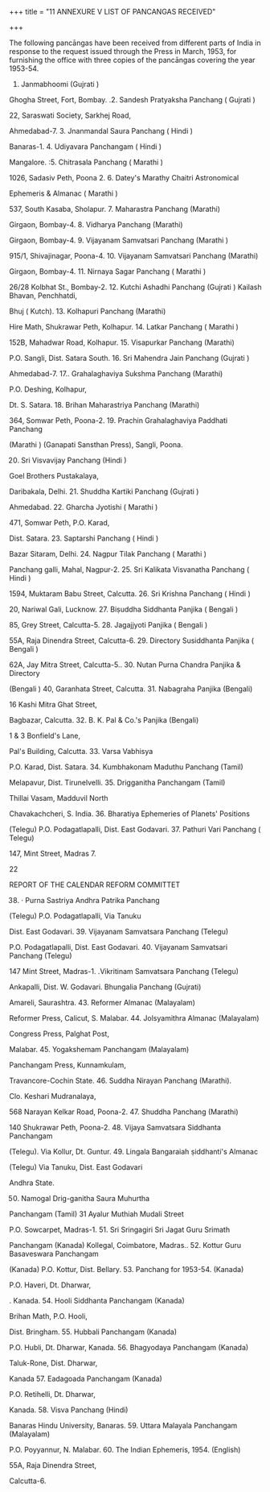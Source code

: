 +++
title = "11 ANNEXURE V LIST OF PANCANGAS RECEIVED"

+++

The following pancāngas have been received from different parts of India in response to the request issued through the Press in March, 1953, for furnishing the office with three copies of the pancāngas covering the year 1953-54. 

1. Janmabhoomi (Gujrati ) 

Ghogha Street, Fort, Bombay. .2. Sandesh Pratyaksha Panchang ( Gujrati ) 

22, Saraswati Society, Sarkhej Road, 

Ahmedabad-7. 3. Jnanmandal Saura Panchang ( Hindi ) 

Banaras-1. 4. Udiyavara Panchangam ( Hindi ) 

Mangalore. :5. Chitrasala Panchang ( Marathi ) 

1026, Sadasiv Peth, Poona 2. 6. Datey's Marathy Chaitri Astronomical 

Ephemeris & Almanac ( Marathi ) 

537, South Kasaba, Sholapur. 7. Maharastra Panchang (Marathi) 

Girgaon, Bombay-4. 8. Vidharya Panchang (Marathi) 

Girgaon, Bombay-4. 9. Vijayanam Samvatsari Panchang (Marathi ) 

915/1, Shivajinagar, Poona-4. 10. Vijayanam Samvatsari Panchang (Marathi) 

Girgaon, Bombay-4. 11. Nirnaya Sagar Panchang ( Marathi ) 

26/28 Kolbhat St., Bombay-2. 12. Kutchi Ashadhi Panchang (Gujrati ) Kailash Bhavan, Penchhatdi, 

Bhuj ( Kutch). 13. Kolhapuri Panchang (Marathi) 

Hire Math, Shukrawar Peth, Kolhapur. 14. Latkar Panchang ( Marathi ) 

152B, Mahadwar Road, Kolhapur. 15. Visapurkar Panchang (Marathi) 

P.O. Sangli, Dist. Satara South. 16. Sri Mahendra Jain Panchang (Gujrati ) 

Ahmedabad-7. 17.. Grahalaghaviya Sukshma Panchang (Marathi) 

P.O. Deshing, Kolhapur, 

Dt. S. Satara. 18. Brihan Maharastriya Panchang (Marathi) 

364, Somwar Peth, Poona-2. 19. Prachin Grahalaghaviya Paddhati Panchang 

(Marathi ) (Ganapati Sansthan Press), Sangli, Poona. 

20. Sri Visvavijay Panchang (Hindi ) 

Goel Brothers Pustakalaya, 

Daribakala, Delhi. 21. Shuddha Kartiki Panchang (Gujrati ) 

Ahmedabad. 22. Gharcha Jyotishi ( Marathi ) 

471, Somwar Peth, P.O. Karad, 

Dist. Satara. 23. Saptarshi Panchang ( Hindi ) 

Bazar Sitaram, Delhi. 24. Nagpur Tilak Panchang ( Marathi ) 

Panchang galli, Mahal, Nagpur-2. 25. Sri Kalikata Visvanatha Panchang ( Hindi ) 

1594, Muktaram Babu Street, Calcutta. 26. Sri Krishna Panchang ( Hindi ) 

20, Nariwal Gali, Lucknow. 27. Biṣuddha Siddhanta Panjika ( Bengali ) 

85, Grey Street, Calcutta-5. 28. Jagajjyoti Panjika ( Bengali ) 

55A, Raja Dinendra Street, Calcutta-6. 29. Directory Susiddhanta Panjika ( Bengali ) 

62A, Jay Mitra Street, Calcutta-5.. 30. Nutan Purna Chandra Panjika & Directory 

(Bengali ) 40, Garanhata Street, Calcutta. 31. Nabagraha Panjika (Bengali) 

16 Kashi Mitra Ghat Street, 

Bagbazar, Calcutta. 32. B. K. Pal & Co.'s Panjika (Bengali) 

1 & 3 Bonfield's Lane, 

Pal's Building, Calcutta. 33. Varsa Vabhisya 

P.O. Karad, Dist. Satara. 34. Kumbhakonam Maduthu Panchang (Tamil) 

Melapavur, Dist. Tirunelvelli. 35. Drigganitha Panchangam (Tamil) 

Thillai Vasam, Madduvil North 

Chavakachcheri, S. India. 36. Bharatiya Ephemeries of Planets' Positions 

(Telegu) P.O. Podagatlapalli, Dist. East Godavari. 37. Pathuri Vari Panchang ( Telegu) 

147, Mint Street, Madras 7. 

22 

REPORT OF THE CALENDAR REFORM COMMITTET 

38. · Purna Sastriya Andhra Patrika Panchang 

(Telegu) P.O. Podagatlapalli, Via Tanuku 

Dist. East Godavari. 39. Vijayanam Samvatsara Panchang (Telegu) 

P.O. Podagatlapalli, Dist. East Godavari. 40. Vijayanam Samvatsari Panchang (Telegu) 

147 Mint Street, Madras-1. .Vikritinam Samvatsara Panchang (Telegu) 

Ankapalli, Dist. W. Godavari. Bhungalia Panchang (Gujrati) 

Amareli, Saurashtra. 43. Reformer Almanac (Malayalam) 

Reformer Press, Calicut, S. Malabar. 44. Jolsyamithra Almanac (Malayalam) 

Congress Press, Palghat Post, 

Malabar. 45. Yogakshemam Panchangam (Malayalam) 

Panchangam Press, Kunnamkulam, 

Travancore-Cochin State. 46. Suddha Nirayan Panchang (Marathi). 

Clo. Keshari Mudranalaya, 

568 Narayan Kelkar Road, Poona-2. 47. Shuddha Panchang (Marathi) 

140 Shukrawar Peth, Poona-2. 48. Vijaya Samvatsara Siddhanta Panchangam 

(Telegu). Via Kollur, Dt. Guntur. 49. Lingala Bangaraiah ṣiddhanti's Almanac 

(Telegu) Via Tanuku, Dist. East Godavari 

Andhra State. 

50. Namogal Drig-ganitha Saura Muhurtha 

Panchangam (Tamil) 31 Ayalur Muthiah Mudali Street 

P.O. Sowcarpet, Madras-1. 51. Sri Sringagiri Sri Jagat Guru Srimath 

Panchangam (Kanada) Kollegal, Coimbatore, Madras.. 52. Kottur Guru Basaveswara Panchangam 

(Kanada) P.O. Kottur, Dist. Bellary. 53. Panchang for 1953-54. (Kanada) 

P.O. Haveri, Dt. Dharwar, 

. Kanada. 54. Hooli Siddhanta Panchangam (Kanada) 

Brihan Math, P.O. Hooli, 

Dist. Bringham. 55. Hubbali Panchangam (Kanada) 

P.O. Hubli, Dt. Dharwar, Kanada. 56. Bhagyodaya Panchangam (Kanada) 

Taluk-Rone, Dist. Dharwar, 

Kanada 57. Eadagoada Panchangam (Kanada) 

P.O. Retihelli, Dt. Dharwar, 

Kanada. 58. Visva Panchang (Hindi) 

Banaras Hindu University, Banaras. 59. Uttara Malayala Panchangam (Malayalam) 

P.O. Poyyannur, N. Malabar. 60. The Indian Ephemeris, 1954. (English) 

55A, Raja Dinendra Street, 

Calcutta-6. 

